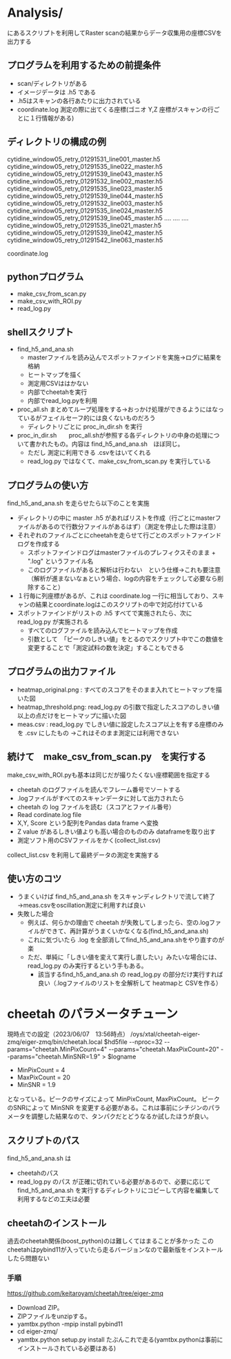 # Analysis/ 
にあるスクリプトを利用してRaster scanの結果からデータ収集用の座標CSVを出力する
## プログラムを利用するための前提条件
+ scan/ディレクトリがある
+ イメージデータは .h5 である
+ .h5はスキャンの各行あたりに出力されている
+ coordinate.log 測定の際に出てくる座標(ゴニオ Y,Z 座標がスキャンの行ごとに１行情報がある)

## ディレクトリの構成の例
cytidine_window05_retry_01291531_line001_master.h5  cytidine_window05_retry_01291535_line022_master.h5  cytidine_window05_retry_01291539_line043_master.h5
cytidine_window05_retry_01291532_line002_master.h5  cytidine_window05_retry_01291535_line023_master.h5  cytidine_window05_retry_01291539_line044_master.h5
cytidine_window05_retry_01291532_line003_master.h5  cytidine_window05_retry_01291535_line024_master.h5  cytidine_window05_retry_01291539_line045_master.h5
....
....
....
cytidine_window05_retry_01291535_line021_master.h5  cytidine_window05_retry_01291539_line042_master.h5  cytidine_window05_retry_01291542_line063_master.h5

coordinate.log

## pythonプログラム
+ make_csv_from_scan.py
+ make_csv_with_ROI.py
+ read_log.py

## shellスクリプト
+ find_h5_and_ana.sh
    + masterファイルを読み込んでスポットファインドを実施→ログに結果を格納
    + ヒートマップを描く
    + 測定用CSVははかない
    + 内部でcheetahを実行
    + 内部でread_log.pyを利用
+ proc_all.sh まとめてループ処理をする→おっかけ処理ができるようにはなっているがフェイルセーフ的には良くないものだろう
    + ディレクトリごとに proc_in_dir.sh を実行
+ proc_in_dir.sh　　proc_all.shが参照する各ディレクトリの中身の処理について書かれたもの。内容は find_h5_and_ana.sh　ほぼ同じ。
    + ただし 測定に利用できる .csvをはいてくれる
    + read_log.py ではなくて、make_csv_from_scan.py を実行している

## プログラムの使い方
find_h5_and_ana.sh を走らせたら以下のことを実施
+ ディレクトリの中に master .h5 があればリストを作成（行ごとにmasterファイルがあるので行数分ファイルがあるはず）（測定を停止した際は注意）
+ それぞれのファイルごとにcheetahを走らせて行ごとのスポットファインドログを作成する
    + スポットファインドログはmasterファイルのプレフィクスそのまま + ".log" というファイル名
    + このログファイルがあると解析は行わない　という仕様→これも要注意（解析が進まないなぁという場合、logの内容をチェックして必要なら削除すること）
+ １行毎に列座標があるが、これは coordinate.log 一行に相当しており、スキャンの結果とcoordinate.logはこのスクリプトの中で対応付けている
+ スポットファインドがリストの .h5 すべてで実施されたら、次に read_log.py が実施される
    + すべてのログファイルを読み込んでヒートマップを作成
    + 引数として　「ピークのしきい値」をとるのでスクリプト中でこの数値を変更することで「測定試料の数を決定」することもできる

## プログラムの出力ファイル
+ heatmap_original.png : すべてのスコアをそのまま入れてヒートマップを描いた図
+ heatmap_threshold.png: read_log.py の引数で指定したスコアのしきい値以上の点だけをヒートマップに描いた図
+ meas.csv : read_log.py でしきい値に設定したスコア以上を有する座標のみを .csv にしたもの →これはそのまま測定には利用できない

## 続けて　make_csv_from_scan.py　を実行する
make_csv_with_ROI.pyも基本は同じだが撮りたくない座標範囲を指定する 
+ cheetah のログファイルを読んでフレーム番号でソートする
+ .logファイルがすべてのスキャンデータに対して出力されたら
+ cheetah の log ファイルを読む（スコアとファイル番号）
+ Read cordinate.log file
+ X,Y, Score という配列をPandas data frame へ変換
+ Z value があるしきい値よりも高い場合のもののみ dataframeを取り出す
+ 測定ソフト用のCSVファイルをかく(collect_list.csv)

collect_list.csv を利用して最終データの測定を実施する 

## 使い方のコツ
+ うまくいけば find_h5_and_ana.sh をスキャンディレクトリで流して終了→meas.csvをoscillation測定に利用すれば良い
+ 失敗した場合
    + 例えば、何らかの理由で cheetah が失敗してしまったら、空の.logファイルができて、再計算がうまくいかなくなる(find_h5_and_ana.sh)
    + これに気づいたら .log を全部消してfind_h5_and_ana.shをやり直すのが楽
    + ただ、単純に「しきい値を変えて実行し直したい」みたいな場合には、read_log.py のみ実行するという手もある。
        + 該当するfind_h5_and_ana.sh の read_log.py の部分だけ実行すれば良い（.logファイルのリストを全解析して heatmapと CSVを作る）

# cheetah のパラメータチューン
現時点での設定（2023/06/07　13:56時点）
/oys/xtal/cheetah-eiger-zmq/eiger-zmq/bin/cheetah.local $hd5file --nproc=32 --params="cheetah.MinPixCount=4" --params="cheetah.MaxPixCount=20" --params="cheetah.MinSNR=1.9" > $logname

+ MinPixCount = 4
+ MaxPixCount = 20
+ MinSNR = 1.9

となっている。ピークのサイズによって MinPixCount, MaxPixCount。
ピークのSNRによって MinSNR を変更する必要がある。これは事前にシチジンのパラメータを調整した結果なので、タンパクだとどうなるか試したほうが良い。

## スクリプトのパス
find_h5_and_ana.sh は
+ cheetahのパス
+ read_log.py のパス
が正確に切れている必要があるので、必要に応じて find_h5_and_ana.sh を実行するディレクトリにコピーして内容を編集して利用するなどの工夫は必要

## cheetahのインストール
過去のcheetah関係(boost_python)のは難しくてはまることが多かった
このcheetahはpybind11が入っていたら走るバージョンなので最新版をインストールしたら問題ない
### 手順
https://github.com/keitaroyam/cheetah/tree/eiger-zmq
+ Download ZIP。
+ ZIPファイルをunzipする。
+ yamtbx.python -mpip install pybind11
+ cd eiger-zmq/
+ yamtbx.python setup.py install
たぶんこれで走る(yamtbx.pythonは事前にインストールされている必要はある)
